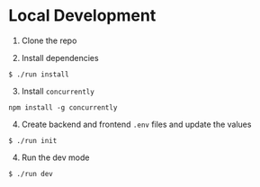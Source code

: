 # Local Development
1. Clone the repo

2. Install dependencies
```
$ ./run install
```

3. Install `concurrently`
```
npm install -g concurrently
```

4. Create backend and frontend `.env` files and update the values
```
$ ./run init
```

4. Run the dev mode
```
$ ./run dev
```